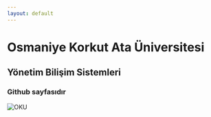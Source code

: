 ```yaml
---
layout: default
---
```


# Osmaniye Korkut Ata Üniversitesi

## Yönetim Bilişim Sistemleri

### Github sayfasıdır


![OKU](https://www.osmaniye.edu.tr/Resource/Images/osmaniye-korkut-ata-universitesi.png)
